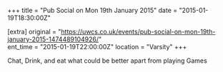 +++
title = "Pub Social on Mon 19th January 2015"
date = "2015-01-19T18:30:00Z"

[extra]
original = "https://uwcs.co.uk/events/pub-social-on-mon-19th-january-2015-1474489104926/"    
ent_time = "2015-01-19T22:00:00Z"
location = "Varsity"
+++

Chat, Drink, and eat what could be better apart from playing Games

